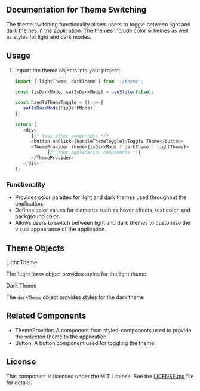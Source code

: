 ## Documentation for Theme Switching

The theme switching functionality allows users to toggle between light and dark themes in the application. The themes include color schemes as well as styles for light and dark modes.

## Usage

1. Import the theme objects into your project:

   ```javascript
   import { lightTheme, darkTheme } from './theme';

   const [isDarkMode, setIsDarkMode] = useState(false);

   const handleThemeToggle = () => {
      setIsDarkMode(!isDarkMode);
   };

   return (
      <div>
         {/* Your other components */}
         <button onClick={handleThemeToggle}>Toggle Theme</button>
         <ThemeProvider theme={isDarkMode ? darkTheme : lightTheme}>
               {/* Your application components */}
         </ThemeProvider>
      </div>
   );

### Functionality

- Provides color palettes for light and dark themes used throughout the application.
- Defines color values for elements such as hover effects, text color, and background color.
- Allows users to switch between light and dark themes to customize the visual appearance of the application.

## Theme Objects

Light Theme

The `lightTheme` object provides styles for the light theme

Dark Theme

The `darkTheme` object provides styles for the dark theme

## Related Components

- ThemeProvider: A component from styled-components used to provide the selected theme to the application.
- Button: A button component used for toggling the theme.

## License

This component is licensed under the MIT License. See the [LICENSE.md](./LICENSE.md) file for details.